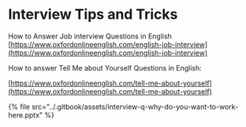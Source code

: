 # Interview Tips and Tricks

How to Answer Job interview Questions in English [https://www.oxfordonlineenglish.com/english-job-interview](https://www.oxfordonlineenglish.com/english-job-interview)

How to answer Tell Me about Yourself Questions in English:

[https://www.oxfordonlineenglish.com/tell-me-about-yourself](https://www.oxfordonlineenglish.com/tell-me-about-yourself)

{% file src="../.gitbook/assets/interview-q-why-do-you-want-to-work-here.pptx" %}

